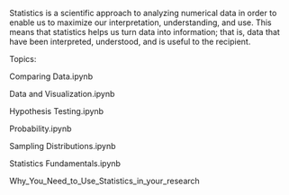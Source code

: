 Statistics is a scientific approach to analyzing numerical data in order to enable us to maximize our interpretation, understanding, and use. This means that statistics helps us turn data into information; that is, data that have been interpreted, understood, and is useful to the recipient.

Topics:

Comparing Data.ipynb

Data and Visualization.ipynb

Hypothesis Testing.ipynb

Probability.ipynb

Sampling Distributions.ipynb

Statistics Fundamentals.ipynb

Why_You_Need_to_Use_Statistics_in_your_research

